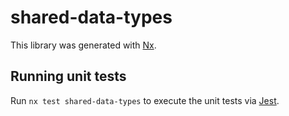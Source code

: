# shared-data-types

This library was generated with [Nx](https://nx.dev).

## Running unit tests

Run `nx test shared-data-types` to execute the unit tests via [Jest](https://jestjs.io).

